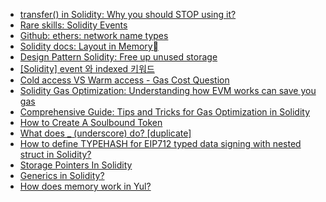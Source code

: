 - [transfer() in Solidity: Why you should STOP using it?](https://www.immunebytes.com/blog/transfer-in-solidity-why-you-should-stop-using-it/)
- [Rare skills: Solidity Events](https://www.rareskills.io/post/ethereum-events#:~:text=Gas%20cost%20to%20emit%20Solidity%20event&text=Each%20event%20costs%20at%20least,included%20most%20of%20the%20time.)
- [Github: ethers: network name types](https://github.com/ethers-io/ethers.js/blob/master/packages/networks/src.ts/index.ts#L179)
- [Solidity docs: Layout in Memory](https://docs.soliditylang.org/en/latest/internals/layout_in_memory.html)
- [Design Pattern Solidity: Free up unused storage](https://soliditydeveloper.com/design-pattern-solidity-free-up-unused-storage)
- [[Solidity] event 와 indexed 키워드](https://velog.io/@octo__/Solidity-event-%EC%99%80-indexed-%ED%82%A4%EC%9B%8C%EB%93%9C)
- [Cold access VS Warm access - Gas Cost Question](https://ethereum.stackexchange.com/questions/149658/cold-access-vs-warm-access-gas-cost-question)
- [Solidity Gas Optimization: Understanding how EVM works can save you gas](https://medium.com/@bloqarl/solidity-gas-optimization-1-understanding-how-evm-works-can-save-you-gas-44c87011b295)
- [Comprehensive Guide: Tips and Tricks for Gas Optimization in Solidity](https://coinsbench.com/comprehensive-guide-tips-and-tricks-for-gas-optimization-in-solidity-5380db734404)
- [How to Create A Soulbound Token](https://www.quicknode.com/guides/ethereum-development/smart-contracts/how-to-create-a-soulbound-token)
- [What does \_ (underscore) do? [duplicate]](https://ethereum.stackexchange.com/questions/19171/what-does-underscore-do)
- [How to define TYPEHASH for EIP712 typed data signing with nested struct in Solidity?](https://stackoverflow.com/questions/75019935/how-to-define-typehash-for-eip712-typed-data-signing-with-nested-struct-in-solid)
- [Storage Pointers In Solidity](https://coinsbench.com/storage-pointers-in-solidity-4a2d7c55a054)
- [Generics in Solidity?](https://www.reddit.com/r/ethdev/comments/7o3jjp/generics_in_solidity/)
- [How does memory work in Yul?](https://www.alchemy.com/overviews/yul-memory)
